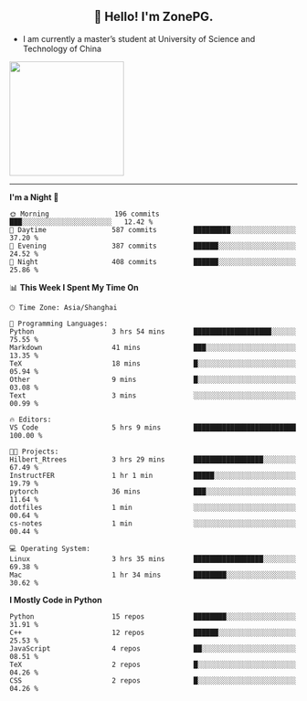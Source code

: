 <h2 align="center">👋 Hello! I'm ZonePG.</h2>

- I am currently a master’s student at University of Science and Technology of China

<img height=200 align="center" src="https://github-readme-stats.vercel.app/api?username=zonepg" />

-------

<!--START_SECTION:waka-->
**I'm a Night 🦉** 

```text
🌞 Morning                196 commits         ███░░░░░░░░░░░░░░░░░░░░░░   12.42 % 
🌆 Daytime                587 commits         █████████░░░░░░░░░░░░░░░░   37.20 % 
🌃 Evening                387 commits         ██████░░░░░░░░░░░░░░░░░░░   24.52 % 
🌙 Night                  408 commits         ██████░░░░░░░░░░░░░░░░░░░   25.86 % 
```


📊 **This Week I Spent My Time On** 

```text
🕑︎ Time Zone: Asia/Shanghai

💬 Programming Languages: 
Python                   3 hrs 54 mins       ███████████████████░░░░░░   75.55 % 
Markdown                 41 mins             ███░░░░░░░░░░░░░░░░░░░░░░   13.35 % 
TeX                      18 mins             █░░░░░░░░░░░░░░░░░░░░░░░░   05.94 % 
Other                    9 mins              █░░░░░░░░░░░░░░░░░░░░░░░░   03.08 % 
Text                     3 mins              ░░░░░░░░░░░░░░░░░░░░░░░░░   00.99 % 

🔥 Editors: 
VS Code                  5 hrs 9 mins        █████████████████████████   100.00 % 

🐱‍💻 Projects: 
Hilbert_Rtrees           3 hrs 29 mins       █████████████████░░░░░░░░   67.49 % 
InstructFER              1 hr 1 min          █████░░░░░░░░░░░░░░░░░░░░   19.79 % 
pytorch                  36 mins             ███░░░░░░░░░░░░░░░░░░░░░░   11.64 % 
dotfiles                 1 min               ░░░░░░░░░░░░░░░░░░░░░░░░░   00.64 % 
cs-notes                 1 min               ░░░░░░░░░░░░░░░░░░░░░░░░░   00.44 % 

💻 Operating System: 
Linux                    3 hrs 35 mins       █████████████████░░░░░░░░   69.38 % 
Mac                      1 hr 34 mins        ████████░░░░░░░░░░░░░░░░░   30.62 % 
```

**I Mostly Code in Python** 

```text
Python                   15 repos            ████████░░░░░░░░░░░░░░░░░   31.91 % 
C++                      12 repos            ██████░░░░░░░░░░░░░░░░░░░   25.53 % 
JavaScript               4 repos             ██░░░░░░░░░░░░░░░░░░░░░░░   08.51 % 
TeX                      2 repos             █░░░░░░░░░░░░░░░░░░░░░░░░   04.26 % 
CSS                      2 repos             █░░░░░░░░░░░░░░░░░░░░░░░░   04.26 % 
```




<!--END_SECTION:waka-->
